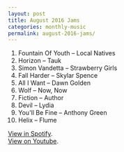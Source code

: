 ```yaml
---
layout: post
title: August 2016 Jams
categories: monthly-music
permalink: august-2016-jams/
---
```


1. Fountain Of Youth – Local Natives
2. Horizon – Tauk
3. Simon Vandetta – Strawberry Girls
4. Fall Harder – Skylar Spence
5. All I Want – Dawn Golden
6. Wolf – Now, Now
7. Fiction – Author
8. Devil – Lydia
9. You'll Be Fine – Anthony Green
10. Helix – Flume

[View in Spotify][spotify].  
[View on Youtube][youtube].

[spotify]: https://open.spotify.com/user/fred.hohman/playlist/2z0nlu9qO5Ryg6ZVJgpeuI "View in Spotify."
[youtube]: https://www.youtube.com/playlist?list=PL7t4sFPlrvYX6QsRAycy0k3Y0TUTLR94A "View on Youtube."